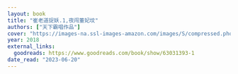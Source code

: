 ```yaml
---
layout: book
title: "崔老道捉妖.1,夜闯董妃坟"
authors: ["天下霸唱作品"]
cover: "https://images-na.ssl-images-amazon.com/images/S/compressed.photo.goodreads.com/books/1666090773i/63031393.jpg"
year: 2018
external_links:
  goodreads: https://www.goodreads.com/book/show/63031393-1
date_read: "2023-06-20"
---
```

